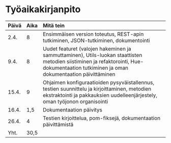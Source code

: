 # Työaikakirjanpito

| Päivä | Aika | Mitä tein |
| :----- | :----- | :----- |
| 2.4. | 8 | Ensimmäisen version toteutus, REST-apin tutkiminen, JSON-tutkiminen, dokumentointi |
| 9.4. | 8 | Uudet featuret (valojen hakeminen ja sammuttaminen), Utils-luokan staattisten metodien siistiminen ja refaktorointi, Hue-dokumentaation tutkiminen ja oman dokumentaation päivittäminen |
| 15.4. | 9 | Ohjaimen konfiguraatioiden pysyväistallennus, testien suunnittelu ja kirjoittaminen, metodien ekstraktointi ja pakkauksien uudelleenjärjestely, oman työjonon organisointi |
| 16.4. | 1,5 | Dokumentaation päivitys |
| 26.4. | 4 | Testien kirjoittelua, pom-fiksejä, dokumentaation päivittämistä |
|Yht. | 30,5 | |
